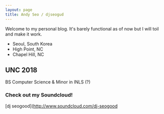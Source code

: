 ```yaml
---
layout: page
title: Andy Seo / djseogud
---
```

Welcome to my personal blog. It's barely functional as of now but I will toil and make it work.
- Seoul, South Korea
- High Point, NC
- Chapel Hill, NC
## UNC 2018
BS Computer Science
&
 Minor in INLS (?)
### Check out my Soundcloud!
[dj seogood](http://www.soundcloud.com/dj-seogood


